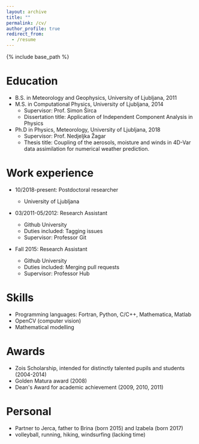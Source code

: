 ```yaml
---
layout: archive
title: ""
permalink: /cv/
author_profile: true
redirect_from:
  - /resume
---
```


{% include base_path %}

Education
======
* B.S. in Meteorology and Geophysics, University of Ljubljana, 2011
* M.S. in Computational Physics, University of Ljubljana, 2014
  * Supervisor: Prof. Simon Širca
  * Dissertation title: Application of Independent Component Analysis in Physics
* Ph.D in Physics, Meteorology, University of Ljubljana, 2018
  * Supervisor: Prof. Nedjeljka Žagar
  * Thesis title: Coupling of the aerosols, moisture and winds in 4D-Var data assimilation for numerical weather prediction.

Work experience
======
* 10/2018-present: Postdoctoral researcher
  * University of Ljubljana

* 03/2011-05/2012: Research Assistant
  * Github University
  * Duties included: Tagging issues
  * Supervisor: Professor Git

* Fall 2015: Research Assistant
  * Github University
  * Duties included: Merging pull requests
  * Supervisor: Professor Hub

Skills
======
* Programming languages: Fortran, Python, C/C++, Mathematica, Matlab
* OpenCV (computer vision)
* Mathematical modelling

Awards
======
* Zois Scholarship, intended for distinctly talented pupils and students (2004-2014)
* Golden Matura award (2008)
* Dean's Award for academic achievement (2009, 2010, 2011)

Personal
======
* Partner to Jerca, father to Brina (born 2015) and Izabela (born 2017)
* volleyball, running, hiking, windsurfing (lacking time)
